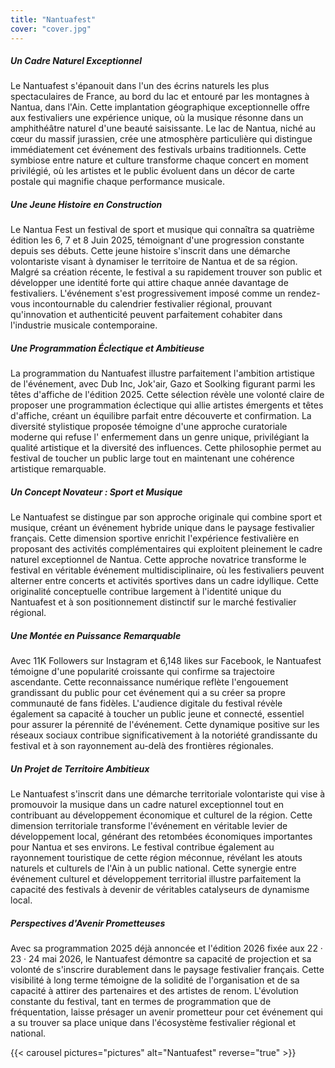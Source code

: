 ```yaml
---
title: "Nantuafest"
cover: "cover.jpg"
---
```


##### Un Cadre Naturel Exceptionnel

Le Nantuafest s'épanouit dans l'un des écrins naturels les plus spectaculaires de France, au bord du lac et entouré par
les montagnes à Nantua, dans l'Ain. Cette implantation géographique exceptionnelle offre aux festivaliers une expérience
unique, où la musique résonne dans un amphithéâtre naturel d'une beauté saisissante. Le lac de Nantua, niché au cœur du
massif jurassien, crée une atmosphère particulière qui distingue immédiatement cet événement des festivals urbains
traditionnels. Cette symbiose entre nature et culture transforme chaque concert en moment privilégié, où les artistes et
le public évoluent dans un décor de carte postale qui magnifie chaque performance musicale.

##### Une Jeune Histoire en Construction

Le Nantua Fest un festival de sport et musique qui connaîtra sa quatrième édition les 6, 7 et 8 Juin 2025, témoignant
d'une progression constante depuis ses débuts. Cette jeune histoire s'inscrit dans une démarche volontariste visant à
dynamiser le territoire de Nantua et de sa région. Malgré sa création récente, le festival a su rapidement trouver son
public et développer une identité forte qui attire chaque année davantage de festivaliers. L'événement s'est
progressivement imposé comme un rendez-vous incontournable du calendrier festivalier régional, prouvant qu'innovation et
authenticité peuvent parfaitement cohabiter dans l'industrie musicale contemporaine.

##### Une Programmation Éclectique et Ambitieuse

La programmation du Nantuafest illustre parfaitement l'ambition artistique de l'événement, avec Dub Inc, Jok'air, Gazo
et Soolking figurant parmi les têtes d'affiche de l'édition 2025. Cette sélection révèle une volonté claire de proposer
une programmation éclectique qui allie artistes émergents et têtes d'affiche, créant un équilibre parfait entre
découverte et confirmation. La diversité stylistique proposée témoigne d'une approche curatoriale moderne qui refuse l'
enfermement dans un genre unique, privilégiant la qualité artistique et la diversité des influences. Cette philosophie
permet au festival de toucher un public large tout en maintenant une cohérence artistique remarquable.

##### Un Concept Novateur : Sport et Musique

Le Nantuafest se distingue par son approche originale qui combine sport et musique, créant un événement hybride unique
dans le paysage festivalier français. Cette dimension sportive enrichit l'expérience festivalière en proposant des
activités complémentaires qui exploitent pleinement le cadre naturel exceptionnel de Nantua. Cette approche novatrice
transforme le festival en véritable événement multidisciplinaire, où les festivaliers peuvent alterner entre concerts et
activités sportives dans un cadre idyllique. Cette originalité conceptuelle contribue largement à l'identité unique du
Nantuafest et à son positionnement distinctif sur le marché festivalier régional.

##### Une Montée en Puissance Remarquable

Avec 11K Followers sur Instagram et 6,148 likes sur Facebook, le Nantuafest témoigne d'une popularité croissante qui
confirme sa trajectoire ascendante. Cette reconnaissance numérique reflète l'engouement grandissant du public pour cet
événement qui a su créer sa propre communauté de fans fidèles. L'audience digitale du festival révèle également sa
capacité à toucher un public jeune et connecté, essentiel pour assurer la pérennité de l'événement. Cette dynamique
positive sur les réseaux sociaux contribue significativement à la notoriété grandissante du festival et à son
rayonnement au-delà des frontières régionales.

##### Un Projet de Territoire Ambitieux

Le Nantuafest s'inscrit dans une démarche territoriale volontariste qui vise à promouvoir la musique dans un cadre
naturel exceptionnel tout en contribuant au développement économique et culturel de la région. Cette dimension
territoriale transforme l'événement en véritable levier de développement local, générant des retombées économiques
importantes pour Nantua et ses environs. Le festival contribue également au rayonnement touristique de cette région
méconnue, révélant les atouts naturels et culturels de l'Ain à un public national. Cette synergie entre événement
culturel et développement territorial illustre parfaitement la capacité des festivals à devenir de véritables
catalyseurs de dynamisme local.

##### Perspectives d'Avenir Prometteuses

Avec sa programmation 2025 déjà annoncée et l'édition 2026 fixée aux 22 · 23 · 24 mai 2026, le Nantuafest démontre sa
capacité de projection et sa volonté de s'inscrire durablement dans le paysage festivalier français. Cette visibilité à
long terme témoigne de la solidité de l'organisation et de sa capacité à attirer des partenaires et des artistes de
renom. L'évolution constante du festival, tant en termes de programmation que de fréquentation, laisse présager un
avenir prometteur pour cet événement qui a su trouver sa place unique dans l'écosystème festivalier régional et
national.

{{< carousel pictures="pictures" alt="Nantuafest" reverse="true" >}}
